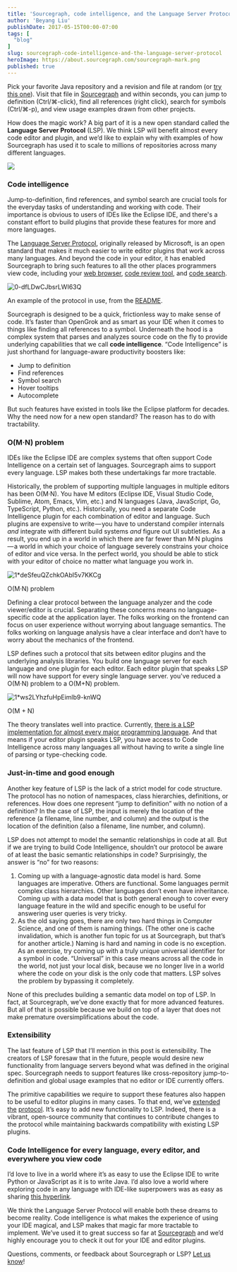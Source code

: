 ```yaml
---
title: 'Sourcegraph, code intelligence, and the Language Server Protocol'
author: 'Beyang Liu'
publishDate: 2017-05-15T00:00-07:00
tags: [
  "blog"
]
slug: sourcegraph-code-intelligence-and-the-language-server-protocol
heroImage: https://about.sourcegraph.com/sourcegraph-mark.png
published: true
---
```




Pick your favorite Java repository and a revision and file at random (or [try this one](https://sourcegraph.com/github.com/apache/commons-io@70b9170cac5a47f6d55cdced51e94ac9a8fec28a/-/blob/src/main/java/org/apache/commons/io/IOUtils.java#L99:18)). Visit that file in [Sourcegraph](https://sourcegraph.com) and within seconds, you can jump to definition (Ctrl/⌘-click), find all references (right click), search for symbols (Ctrl/⌘-p), and view usage examples drawn from other projects.

How does the magic work? A big part of it is a new open standard called the **Language Server Protocol** (LSP). We think LSP will benefit almost every code editor and plugin, and we’d like to explain why with examples of how Sourcegraph has used it to scale to millions of repositories across many different languages.

[![](https://cdn-images-1.medium.com/max/1000/1*LOyxNByJZg-9xdHVQWotbw.png)](https://sourcegraph.com/github.com/junit-team/junit4@d07ed0bf79efd81c260f327854a02097f59fffb2/-/blob/src/main/java/org/junit/Test.java#L66:20)

### Code intelligence

Jump-to-definition, find references, and symbol search are crucial tools for the everyday tasks of understanding and working with code. Their importance is obvious to users of IDEs like the Eclipse IDE, and there's a constant effort to build plugins that provide these features for more and more languages.

The [Language Server Protocol](https://github.com/Microsoft/language-server-protocol), originally released by Microsoft, is an open standard that makes it much easier to write editor plugins that work across many languages. And beyond the code in your editor, it has enabled Sourcegraph to bring such features to all the other places programmers view code, including your [web browser](https://sourcegraph.com/github.com/junit-team/junit4@d07ed0bf79efd81c260f327854a02097f59fffb2/-/blob/src/main/java/org/junit/Test.java#L66:20), [code review tool](https://docs.sourcegraph.com/integration/browser_extension?hl=en), and [code search](https://text.sourcegraph.com/introducing-code-search-in-sourcegraph-5944a3b75df7).

![0-dfLDwCJbsrLWI63Q](//images.contentful.com/le3mxztn6yoo/2FxIw5zjk46e2a62SaYic8/738b01cc83f47bf63599ed3dae58807c/0-dfLDwCJbsrLWI63Q.png)

An example of the protocol in use, from the <a href='https://github.com/Microsoft/language-server-protocol/blob/master/README.md'>README</a>.

Sourcegraph is designed to be a quick, frictionless way to make sense of code. It’s faster than OpenGrok and as smart as your IDE when it comes to things like finding all references to a symbol. Underneath the hood is a complex system that parses and analyzes source code on the fly to provide underlying capabilities that we call **code intelligence**. “Code Intelligence” is just shorthand for language-aware productivity boosters like:

*   Jump to definition
*   Find references
*   Symbol search
*   Hover tooltips
*   Autocomplete

But such features have existed in tools like the Eclipse platform for decades. Why the need now for a new open standard? The reason has to do with tractability.

### O(M·N) problem

IDEs like the Eclipse IDE are complex systems that often support Code Intelligence on a certain set of languages. Sourcegraph aims to support every language. LSP makes both these undertakings far more tractable.

Historically, the problem of supporting multiple languages in multiple editors has been O(M·N). You have M editors (Eclipse IDE, Visual Studio Code, Sublime, Atom, Emacs, Vim, etc.) and N languages (Java, JavaScript, Go, TypeScript, Python, etc.). Historically, you need a separate Code Intelligence plugin for each combination of editor and language. Such plugins are expensive to write — you have to understand compiler internals _and_ integrate with different build systems _and_ figure out UI subtleties. As a result, you end up in a world in which there are far fewer than M·N plugins — a world in which your choice of language severely constrains your choice of editor and vice versa. In the perfect world, you should be able to stick with your editor of choice no matter what language you work in.

![1*deSfeuQZchkOAbI5v7KKCg](//images.contentful.com/le3mxztn6yoo/6CTRlgdnHiEqWaUCa888aG/86696a83591fbde83caba8413c0f93f6/1_deSfeuQZchkOAbI5v7KKCg.png)

 O(M·N) problem

Defining a clear protocol between the language analyzer and the code viewer/editor is crucial. Separating these concerns means no language-specific code at the application layer. The folks working on the frontend can focus on user experience without worrying about language semantics. The folks working on language analysis have a clear interface and don’t have to worry about the mechanics of the frontend.

LSP defines such a protocol that sits between editor plugins and the underlying analysis libraries. You build one language server for each language and one plugin for each editor. Each editor plugin that speaks LSP will now have support for every single language server. you've reduced a O(M·N) problem to a O(M+N) problem.

![1*ws2LYhzfuHpEimlb9-knWQ](//images.contentful.com/le3mxztn6yoo/5fAE4L5xKEM2wOE6WGsMyY/18126663e1f38d946fcfae2b06c2cd88/1_ws2LYhzfuHpEimlb9-knWQ.png)

O(M + N)

The theory translates well into practice. Currently, [there is a LSP implementation for almost every major programming language](http://langserver.org/). And that means if your editor plugin speaks LSP, you have access to Code Intelligence across many languages all without having to write a single line of parsing or type-checking code.

### Just-in-time and good enough

Another key feature of LSP is the lack of a strict model for code structure. The protocol has no notion of namespaces, class hierarchies, definitions, or references. How does one represent “jump to definition” with no notion of a definition? In the case of LSP, the input is merely the location of the reference (a filename, line number, and column) and the output is the location of the definition (also a filename, line number, and column).

LSP does not attempt to model the semantic relationships in code at all. But if we are trying to build Code Intelligence, shouldn’t our protocol be aware of at least the basic semantic relationships in code? Surprisingly, the answer is “no” for two reasons:

1.  Coming up with a language-agnostic data model is hard. Some languages are imperative. Others are functional. Some languages permit complex class hierarchies. Other languages don’t even have inheritance. Coming up with a data model that is both general enough to cover every language feature in the wild and specific enough to be useful for answering user queries is very tricky.
2.  As the old saying goes, there are only two hard things in Computer Science, and one of them is naming things. (The other one is cache invalidation, which is another fun topic for us at Sourcegraph, but that’s for another article.) Naming is hard and naming in code is no exception. As an exercise, try coming up with a truly unique universal identifier for a symbol in code. “Universal” in this case means across all the code in the world, not just your local disk, because we no longer live in a world where the code on your disk is the only code that matters. LSP solves the problem by bypassing it completely.

None of this precludes building a semantic data model on top of LSP. In fact, at Sourcegraph, we’ve done exactly that for more advanced features. But all of that is possible because we build on top of a layer that does not make premature oversimplifications about the code.

### Extensibility

The last feature of LSP that I’ll mention in this post is extensibility. The creators of LSP foresaw that in the future, people would desire new functionality from language servers beyond what was defined in the original spec. Sourcegraph needs to support features like cross-repository jump-to-definition and global usage examples that no editor or IDE currently offers.

The primitive capabilities we require to support these features also happen to be useful to editor plugins in many cases. To that end, we’ve [extended](https://github.com/sourcegraph/language-server-protocol/blob/master/extension-cache.md) [the](https://github.com/sourcegraph/language-server-protocol/blob/master/extension-files.md) [protocol](https://github.com/sourcegraph/language-server-protocol/blob/master/extension-workspace-references.md). It’s easy to add new functionality to LSP. Indeed, there is a vibrant, open-source community that continues to contribute changes to the protocol while maintaining backwards compatibility with existing LSP plugins.

### Code Intelligence for every language, every editor, and everywhere you view code

I’d love to live in a world where it’s as easy to use the Eclipse IDE to write Python or JavaScript as it is to write Java. I’d also love a world where exploring code in any language with IDE-like superpowers was as easy as sharing [this hyperlink](https://sourcegraph.com/github.com/junit-team/junit4@d07ed0bf79efd81c260f327854a02097f59fffb2/-/blob/src/main/java/org/junit/Test.java#L66:22).

We think the Language Server Protocol will enable both these dreams to become reality. Code intelligence is what makes the experience of using your IDE magical, and LSP makes that magic far more tractable to implement. We’ve used it to great success so far at [Sourcegraph](https://sourcegraph.com/) and we’d highly encourage you to check it out for your IDE and editor plugins.

Questions, comments, or feedback about Sourcegraph or LSP? [Let us know](https://twitter.com/srcgraph)!
